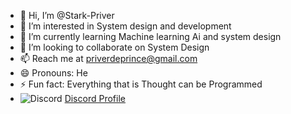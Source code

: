 - 👋 Hi, I’m @Stark-Priver
- 👀 I’m interested in System design and development
- 🌱 I’m currently learning Machine learning Ai and system design
- 💞️ I’m looking to collaborate on System Design
- 📫 Reach me at priverdeprince@gmail.com
- 😄 Pronouns: He
- ⚡ Fun fact: Everything that is Thought can be Programmed
- ![Discord](https://img.shields.io/badge/Discord-7289DA?style=for-the-badge&logo=discord&logoColor=white)
  [Discord Profile](https://discord.com/users/1277907842132873254)


<!---
Stark-Priver/Stark-Priver is a ✨ special ✨ repository because its `README.md` (this file) appears on your GitHub profile.
You can click the Preview link to take a look at your changes.
--->
